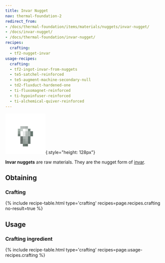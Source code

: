 ```yaml
---
title: Invar Nugget
nav: thermal-foundation-2
redirect_from:
- /docs/thermal-foundation/items/materials/nuggets/invar-nugget/
- /docs/invar-nugget/
- /docs/thermal-foundation/invar-nugget/
recipes:
  crafting:
  - tf2-nugget-invar
usage-recipes:
  crafting:
  - tf2-ingot-invar-from-nuggets
  - te5-satchel-reinforced
  - te5-augment-machine-secondary-null
  - td2-fluxduct-hardened-one
  - ti-fluxomagnet-reinforced
  - ti-hypoinfuser-reinforced
  - ti-alchemical-quiver-reinforced
---
```


![Invar nugget](/assets/images/thermal-foundation/nugget-invar.png){:style="height: 128px"}


**Invar nuggets** are raw materials. They are the nugget form of
[invar](/docs/thermal-foundation-2/invar-ingot/).


Obtaining
---------

### Crafting
{% include recipe-table.html type='crafting' recipes=page.recipes.crafting no-result=true %}


Usage
-----

### Crafting ingredient
{% include recipe-table.html type='crafting' recipes=page.usage-recipes.crafting %}
